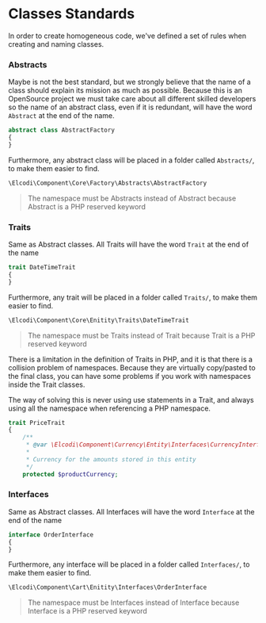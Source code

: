 Classes Standards
=================

In order to create homogeneous code, we've defined a set of rules when creating
and naming classes.

### Abstracts

Maybe is not the best standard, but we strongly believe that the name of a class
should explain its mission as much as possible. Because this
is an OpenSource project we must take care about all different skilled 
developers so the name of an abstract class, even if it is redundant, will have
the word `Abstract` at the end of the name.

``` php
abstract class AbstractFactory
{
}
```

Furthermore, any abstract class will be placed in a folder called `Abstracts/`,
to make them easier to find.

``` php
\Elcodi\Component\Core\Factory\Abstracts\AbstractFactory
```

> The namespace must be Abstracts instead of Abstract because Abstract is a PHP
> reserved keyword


### Traits

Same as Abstract classes. All Traits will have the word `Trait` at the end of 
the name

``` php
trait DateTimeTrait
{
}
```

Furthermore, any trait will be placed in a folder called `Traits/`, to make them 
easier to find.

``` php
\Elcodi\Component\Core\Enitity\Traits\DateTimeTrait
```

> The namespace must be Traits instead of Trait because Trait is a PHP reserved 
> keyword

There is a limitation in the definition of Traits in PHP, and it is that
there is a collision problem of namespaces. Because they are virtually 
copy/pasted to the final class, you can have some problems if you work with
namespaces inside the Trait classes.

The way of solving this is never using use statements in a Trait, and always 
using all the namespace when referencing a PHP namespace.

``` php
trait PriceTrait
{
    /**
     * @var \Elcodi\Component\Currency\Entity\Interfaces\CurrencyInterface
     *
     * Currency for the amounts stored in this entity
     */
    protected $productCurrency;
```

### Interfaces

Same as Abstract classes. All Interfaces will have the word `Interface` at the 
end of the name

``` php
interface OrderInterface
{
}
```

Furthermore, any interface will be placed in a folder called `Interfaces/`, to 
make them easier to find.

``` php
\Elcodi\Component\Cart\Enitity\Interfaces\OrderInterface
```

> The namespace must be Interfaces instead of Interface because Interface is a 
> PHP reserved keyword